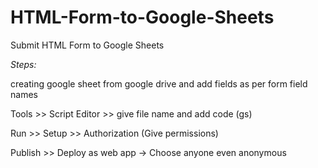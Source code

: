 # HTML-Form-to-Google-Sheets
Submit HTML Form to Google Sheets

<i>Steps:</i>

<p>creating google sheet from google drive and add fields as per form field names</p>

<p>Tools >> Script Editor >> give file name and add code (gs)</p>

<p>Run >> Setup >> Authorization (Give permissions)</p>

<p>Publish >> Deploy as web app -> Choose anyone even anonymous</p>


